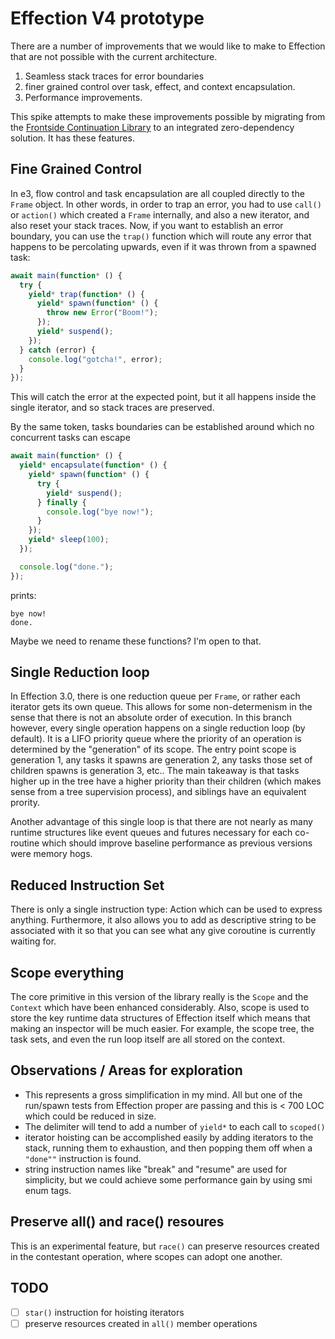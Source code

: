# Effection V4 prototype

There are a number of improvements that we would like to make to Effection that
are not possible with the current architecture.

1. Seamless stack traces for error boundaries
2. finer grained control over task, effect, and context encapsulation.
3. Performance improvements.

This spike attempts to make these improvements possible by migrating from the
[Frontside Continuation Library](https://github.com/thefrontside/continuation)
to an integrated zero-dependency solution. It has these features.

## Fine Grained Control

In e3, flow control and task encapsulation are all coupled directly to the
`Frame` object. In other words, in order to trap an error, you had to use
`call()` or `action()` which created a `Frame` internally, and also a new
iterator, and also reset your stack traces. Now, if you want to establish an
error boundary, you can use the `trap()` function which will route any error
that happens to be percolating upwards, even if it was thrown from a spawned
task:

```ts
await main(function* () {
  try {
    yield* trap(function* () {
      yield* spawn(function* () {
        throw new Error("Boom!");
      });
      yield* suspend();
    });
  } catch (error) {
    console.log("gotcha!", error);
  }
});
```

This will catch the error at the expected point, but it all happens inside the
single iterator, and so stack traces are preserved.

By the same token, tasks boundaries can be established around which no
concurrent tasks can escape

```ts
await main(function* () {
  yield* encapsulate(function* () {
    yield* spawn(function* () {
      try {
        yield* suspend();
      } finally {
        console.log("bye now!");
      }
    });
    yield* sleep(100);
  });

  console.log("done.");
});
```

prints:

```
bye now!
done.
```

Maybe we need to rename these functions? I'm open to that.

## Single Reduction loop

In Effection 3.0, there is one reduction queue per `Frame`, or rather each
iterator gets its own queue. This allows for some non-determenism in the sense
that there is not an absolute order of execution. In this branch however, every
single operation happens on a single reduction loop (by default). It is a LIFO
priority queue where the priority of an operation is determined by the
"generation" of its scope. The entry point scope is generation 1, any tasks it
spawns are generation 2, any tasks those set of children spawns is generation 3,
etc.. The main takeaway is that tasks higher up in the tree have a higher
priority than their children (which makes sense from a tree supervision
process), and siblings have an equivalent prority.

Another advantage of this single loop is that there are not nearly as many
runtime structures like event queues and futures necessary for each co-routine
which should improve baseline performance as previous versions were memory hogs.

## Reduced Instruction Set

There is only a single instruction type: Action<T> which can be used to express
anything. Furthermore, it also allows you to add as descriptive string to be
associated with it so that you can see what any give coroutine is currently
waiting for.

## Scope everything

The core primitive in this version of the library really is the `Scope` and the
`Context` which have been enhanced considerably. Also, scope is used to store
the key runtime data structures of Effection itself which means that making an
inspector will be much easier. For example, the scope tree, the task sets, and
even the run loop itself are all stored on the context.

## Observations / Areas for exploration

- This represents a gross simplification in my mind. All but one of the
  run/spawn tests from Effection proper are passing and this is < 700 LOC which
  could be reduced in size.
- The delimiter will tend to add a number of `yield*` to each call to `scoped()`
- iterator hoisting can be accomplished easily by adding iterators to the stack,
  running them to exhaustion, and then popping them off when a `"done""`
  instruction is found.
- string instruction names like "break" and "resume" are used for simplicity,
  but we could achieve some performance gain by using smi enum tags.

## Preserve all() and race() resoures

This is an experimental feature, but `race()` can preserve resources created in
the contestant operation, where scopes can adopt one another.

## TODO

- [ ] `star()` instruction for hoisting iterators
- [ ] preserve resources created in `all()` member operations
